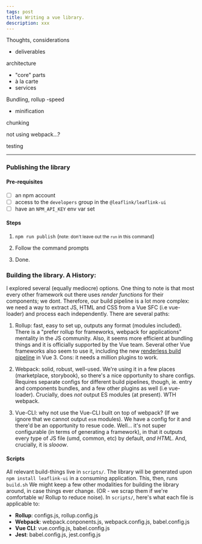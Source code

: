 ```yaml
---
tags: post
title: Writing a vue library.
description: xxx
---
```


Thoughts, considerations

- deliverables

architecture

- "core" parts
- à la carte
- services

Bundling, rollup
-speed

- minification

chunking

not using webpack...?

testing



------------------------




### Publishing the library

#### Pre-requisites
* [ ] an npm account
* [ ] access to the `developers` group in the `@leaflink/leaflink-ui`
* [ ] have an `NPM_API_KEY` env var set

#### Steps

1. `npm run publish` (<small>note: don't leave out the `run` in this command</small>)

2. Follow the command prompts
3. Done.


### Building the library. A History:

I explored several (equally mediocre) options. One thing to note is that most every other framework out there uses _render functions_ for their components; we dont. Therefore, our build pipeline is a lot more complex: we need a way to extract JS, HTML and CSS from a Vue SFC (i.e vue-loader) and process each independently. There are several paths:

1) Rollup: fast, easy to set up, outputs any format (modules included). There is a "prefer rollup for frameworks, webpack for applications" mentality in the JS community. Also, it seems more efficient at bundling things and it is officially supported by the Vue team. Several other Vue frameworks also seem to use it, including the new [renderless build pipeline](https://github.com/vuejs/vite/blob/master/src/node/build.ts) in Vue 3. Cons: it needs a million plugins to work.

2) Webpack: solid, robust, well-used. We're using it in a few places (marketplace, storybook), so there's a nice opportunity to share configs. Requires separate configs for different build pipelines, though, ie. entry and components bundles, and a few other plugins as well (i.e vue-loader). Crucially, does _not_ output ES modules (at present). WTH webpack.

3) Vue-CLI: why not use the Vue-CLI built on top of webpack? (If we ignore that we cannot output `esm` modules). We have a config for it and there'd be an opportunity to resue code. Well... it's not super configurable (in terms of generating a framework), in that it outputs every type of JS file (umd, common, etc) by default, _and HTML_. And, crucially, it is _slooow_.


#### Scripts

All relevant build-things live in `scripts/`. The library will be generated upon `npm install leaflink-ui` in a consuming application. This, then, runs `build.sh`
We might keep a few other modalities for building the library around, in case things ever change. (OR - we scrap them if we're comfortable w/ Rollup to reduce noise). In `scripts/`, here's what each file is applicable to:

* **Rollup**: configs.js, rollup.config.js
* **Webpack**: webpack.conponents.js, webpack.config.js, babel.config.js
* **Vue CLI**: vue.config.js, babel.config.js
* **Jest**: babel.config.js, jest.config.js

